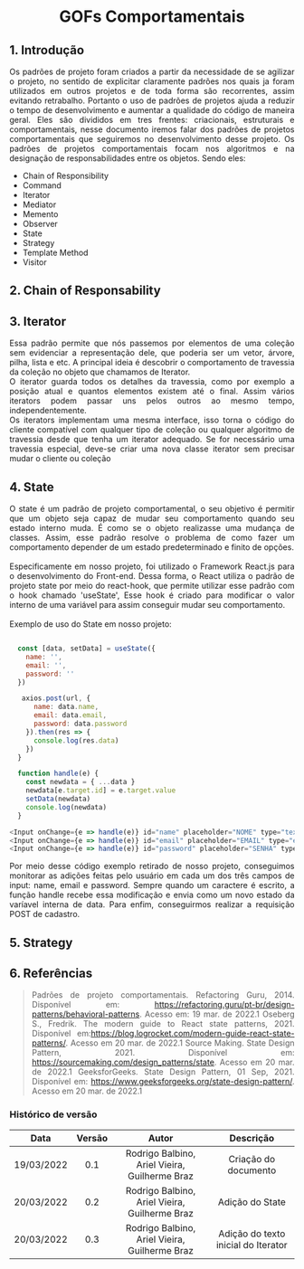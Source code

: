 # <center> GOFs Comportamentais

<div align="justify">

## 1. Introdução

Os padrões de projeto foram criados a partir da necessidade de se agilizar o projeto, no sentido de explicitar claramente padrões nos quais ja foram utilizados em outros projetos e de toda forma são recorrentes, assim evitando retrabalho. Portanto o uso de padrões de projetos ajuda a reduzir o tempo de desenvolvimento e aumentar a qualidade do código de maneira geral. Eles são divididos em tres frentes: criacionais, estruturais e comportamentais, nesse documento iremos falar dos padrões de projetos comportamentais que seguiremos no desenvolvimento desse projeto. Os padrões de projetos comportamentais focam nos algoritmos e na designação de responsabilidades entre os objetos. Sendo eles:

- Chain of Responsibility
- Command
- Iterator
- Mediator
- Memento
- Observer
- State
- Strategy
- Template Method
- Visitor

## 2. Chain of Responsability

<!-- Braz -->
<!-- Explicação do que é o Gof -->
<!-- Por quê utilizar o Gof -->
<!-- Exemplo do Gof aplicado em código -->

## 3. Iterator

 <div align= "justify">  Essa padrão permite que nós passemos por elementos de uma coleção sem evidenciar a representação dele, que poderia ser um vetor, árvore, pilha, lista e etc. A principal ideia é descobrir o comportamento de travessia da coleção no objeto que chamamos de Iterator.</div>

<div align= "justify"> O iterator guarda todos os detalhes da travessia, como por exemplo a posição atual e quantos elementos existem até o final. Assim vários iterators podem passar uns pelos outros ao mesmo tempo, independentemente.
 <div>

 <div align= "justify"> Os iterators implementam uma mesma interface, isso torna o código do cliente compatível com qualquer tipo de coleção ou qualquer algoritmo de travessia desde que tenha um iterator adequado. Se for necessário uma travessia especial, deve-se criar uma nova classe iterator sem precisar mudar o cliente ou coleção</div>

<!-- Explicação do que é o Gof -->
<!-- Por quê utilizar o Gof -->
<!-- Exemplo do Gof aplicado em código -->

## 4. State

 <div align="">   O state é um padrão de projeto comportamental, o seu objetivo é permitir que um objeto seja capaz de mudar seu comportamento quando seu estado interno muda. É como se o objeto realizasse uma mudança de classes. Assim, esse padrão resolve o problema de como fazer um comportamento depender de um estado predeterminado e finito de opções. </div>
 <br>
 <div align="justify"> Especificamente em nosso projeto, foi utilizado o Framework React.js para o desenvolvimento do Front-end. Dessa forma, o React utiliza o padrão de projeto state por meio do react-hook, que permite utilizar esse padrão com o hook chamado 'useState', Esse hook é criado para modificar o valor interno de uma variável para assim conseguir mudar seu comportamento.</div> <br>
 Exemplo de uso do State em nosso projeto:

```Javascript

  const [data, setData] = useState({
    name: '',
    email: '',
    password: ''
  })

   axios.post(url, {
      name: data.name,
      email: data.email,
      password: data.password
    }).then(res => {
      console.log(res.data)
    })
  }

  function handle(e) {
    const newdata = { ...data }
    newdata[e.target.id] = e.target.value
    setData(newdata)
    console.log(newdata)
  }

<Input onChange={e => handle(e)} id="name" placeholder="NOME" type="text" required />
<Input onChange={e => handle(e)} id="email" placeholder="EMAIL" type="email" required />
<Input onChange={e => handle(e)} id="password" placeholder="SENHA" type="password" required />
```

<div align="justify"> Por meio desse código exemplo retirado de nosso projeto, conseguimos monitorar as adições feitas pelo usuário em cada um dos três campos de input: name, email e password. Sempre quando um caractere é escrito, a função handle recebe essa modificação e envia como um novo estado da varíavel interna de data. Para enfim, conseguirmos realizar a requisição POST de cadastro. </div>

## 5. Strategy

<!-- Ariel -->
<!-- Explicação do que é o Gof -->
<!-- Por quê utilizar o Gof -->
<!-- Exemplo do Gof aplicado em código -->

<!--
PADRÃO PARA ADICIONAR IMAGENS:

### 2.1 ADIÇÃO DE IMAGENS
<p align='center'>
    <img src='assets/images/guia_estilo/logo.png' width=40% height=auto>
    <figcaption align='center'>
        <b>Figura 1: DESCRIÇÃO DA IMAGEM</b>
        <br>
        <small>Fonte: FONTE DA IMAGEM (AUTOR)</small>
    </figcaption>
</p>
-->

## 6. Referências

> Padrões de projeto comportamentais. Refactoring Guru, 2014. Disponível em: <https://refactoring.guru/pt-br/design-patterns/behavioral-patterns>. Acesso em: 19 mar. de 2022.1
> Oseberg S., Fredrik. The modern guide to React state patterns, 2021. Disponível em:https://blog.logrocket.com/modern-guide-react-state-patterns/. Acesso em 20 mar. de 2022.1
> Source Making. State Design Pattern, 2021. Disponível em: https://sourcemaking.com/design_patterns/state. Acesso em 20 mar. de 2022.1
> GeeksforGeeks. State Design Pattern, 01 Sep, 2021. Disponível em: https://www.geeksforgeeks.org/state-design-pattern/. Acesso em 20 mar. de 2022.1

</div>

### Histórico de versão

|    Data    | Versão |                     Autor                     |              Descrição              |
| :--------: | :----: | :-------------------------------------------: | :---------------------------------: |
| 19/03/2022 |  0.1   | Rodrigo Balbino, Ariel Vieira, Guilherme Braz |        Criação do documento         |
| 20/03/2022 |  0.2   | Rodrigo Balbino, Ariel Vieira, Guilherme Braz |           Adição do State           |
| 20/03/2022 |  0.3   | Rodrigo Balbino, Ariel Vieira, Guilherme Braz | Adição do texto inicial do Iterator |
